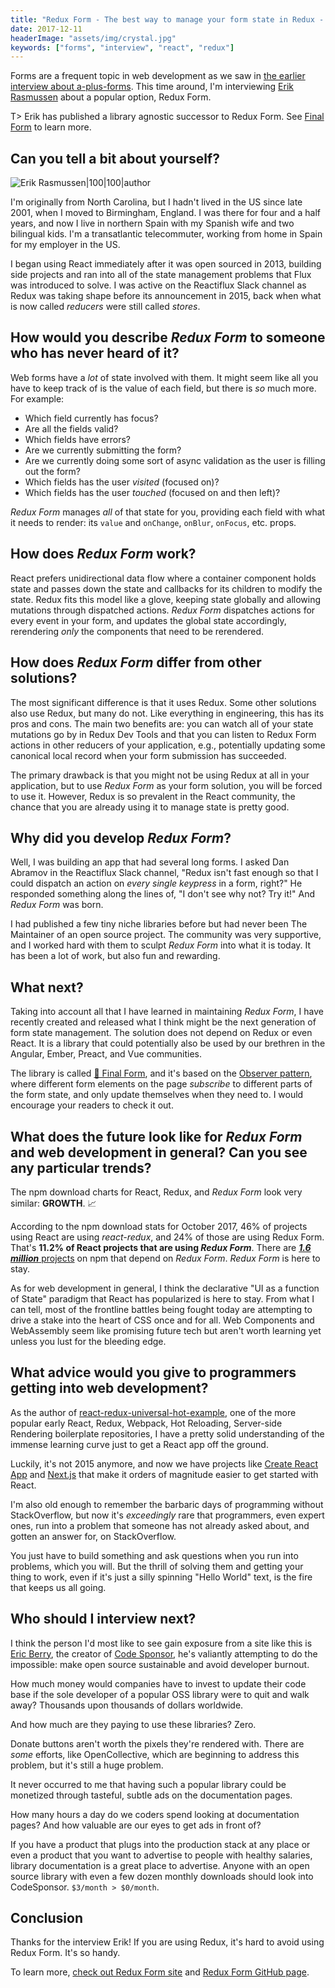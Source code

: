 ```yaml
---
title: "Redux Form - The best way to manage your form state in Redux - Interview with Erik Rasmussen"
date: 2017-12-11
headerImage: "assets/img/crystal.jpg"
keywords: ["forms", "interview", "react", "redux"]
---
```


Forms are a frequent topic in web development as we saw in [the earlier interview about a-plus-forms](/blog/a-plus-interview). This time around, I'm interviewing [Erik Rasmussen](https://twitter.com/erikras) about a popular option, Redux Form.

T> Erik has published a library agnostic successor to Redux Form. See [Final Form](https://github.com/final-form/final-form) to learn more.

## Can you tell a bit about yourself?

![Erik Rasmussen|100|100|author](https://www.gravatar.com/avatar/7e86f7e41168df55b65e30cdda423e10?s=200)

I'm originally from North Carolina, but I hadn't lived in the US since late 2001, when I moved to Birmingham, England. I was there for four and a half years, and now I live in northern Spain with my Spanish wife and two bilingual kids. I'm a transatlantic telecommuter, working from home in Spain for my employer in the US.

I began using React immediately after it was open sourced in 2013, building side projects and ran into all of the state management problems that Flux was introduced to solve. I was active on the Reactiflux Slack channel as Redux was taking shape before its announcement in 2015, back when what is now called _reducers_ were still called _stores_.

## How would you describe _Redux Form_ to someone who has never heard of it?

Web forms have a _lot_ of state involved with them. It might seem like all you have to keep track of is the value of each field, but there is _so_ much more. For example:

- Which field currently has focus?
- Are all the fields valid?
- Which fields have errors?
- Are we currently submitting the form?
- Are we currently doing some sort of async validation as the user is filling out the form?
- Which fields has the user _visited_ (focused on)?
- Which fields has the user _touched_ (focused on and then left)?

_Redux Form_ manages _all_ of that state for you, providing each field with what it needs to render: its `value` and `onChange`, `onBlur`, `onFocus`, etc. props.

## How does _Redux Form_ work?

React prefers unidirectional data flow where a container component holds state and passes down the state and callbacks for its children to modify the state. Redux fits this model like a glove, keeping state globally and allowing mutations through dispatched actions. _Redux Form_ dispatches actions for every event in your form, and updates the global state accordingly, rerendering _only_ the components that need to be rerendered.

## How does _Redux Form_ differ from other solutions?

The most significant difference is that it uses Redux. Some other solutions also use Redux, but many do not. Like everything in engineering, this has its pros and cons. The main two benefits are: you can watch all of your state mutations go by in Redux Dev Tools and that you can listen to Redux Form actions in other reducers of your application, e.g., potentially updating some canonical local record when your form submission has succeeded.

The primary drawback is that you might not be using Redux at all in your application, but to use _Redux Form_ as your form solution, you will be forced to use it. However, Redux is so prevalent in the React community, the chance that you are already using it to manage state is pretty good.

## Why did you develop _Redux Form_?

Well, I was building an app that had several long forms. I asked Dan Abramov in the Reactiflux Slack channel, "Redux isn't fast enough so that I could dispatch an action on _every single keypress_ in a form, right?" He responded something along the lines of, "I don't see why not? Try it!" And _Redux Form_ was born.

I had published a few tiny niche libraries before but had never been The Maintainer of an open source project. The community was very supportive, and I worked hard with them to sculpt _Redux Form_ into what it is today. It has been a lot of work, but also fun and rewarding.

## What next?

Taking into account all that I have learned in maintaining _Redux Form_, I have recently created and released what I think might be the next generation of form state management. The solution does not depend on Redux or even React. It is a library that could potentially also be used by our brethren in the Angular, Ember, Preact, and Vue communities.

The library is called [🏁 Final Form](https://github.com/erikras/final-form#-final-form), and it's based on the [Observer pattern](https://en.wikipedia.org/wiki/Observer_pattern), where different form elements on the page _subscribe_ to different parts of the form state, and only update themselves when they need to. I would encourage your readers to check it out.

## What does the future look like for _Redux Form_ and web development in general? Can you see any particular trends?

The npm download charts for React, Redux, and _Redux Form_ look very similar: **GROWTH**. 📈

According to the npm download stats for October 2017, 46% of projects using React are using _react-redux_, and 24% of those are using Redux Form. That's **11.2% of React projects that are using _Redux Form_**. There are [**_1.6 million_** projects](https://www.npmjs.com/browse/depended/redux-form) on npm that depend on _Redux Form_. _Redux Form_ is here to stay.

As for web development in general, I think the declarative "UI as a function of State" paradigm that React has popularized is here to stay. From what I can tell, most of the frontline battles being fought today are attempting to drive a stake into the heart of CSS once and for all. Web Components and WebAssembly seem like promising future tech but aren't worth learning yet unless you lust for the bleeding edge.

## What advice would you give to programmers getting into web development?

As the author of [react-redux-universal-hot-example](https://github.com/erikras/react-redux-universal-hot-example), one of the more popular early React, Redux, Webpack, Hot Reloading, Server-side Rendering boilerplate repositories, I have a pretty solid understanding of the immense learning curve just to get a React app off the ground.

Luckily, it's not 2015 anymore, and now we have projects like [Create React App](https://github.com/facebookincubator/create-react-app) and [Next.js](https://github.com/zeit/next.js) that make it orders of magnitude easier to get started with React.

I'm also old enough to remember the barbaric days of programming without StackOverflow, but now it's _exceedingly_ rare that programmers, even expert ones, run into a problem that someone has not already asked about, and gotten an answer for, on StackOverflow.

You just have to build something and ask questions when you run into problems, which you will. But the thrill of solving them and getting your thing to work, even if it's just a silly spinning "Hello World" text, is the fire that keeps us all going.

## Who should I interview next?

I think the person I'd most like to see gain exposure from a site like this is [Eric Berry](https://twitter.com/coderberry), the creator of [Code Sponsor](https://codesponsor.io), he's valiantly attempting to do the impossible: make open source sustainable and avoid developer burnout.

How much money would companies have to invest to update their code base if the sole developer of a popular OSS library were to quit and walk away? Thousands upon thousands of dollars worldwide.

And how much are they paying to use these libraries? Zero.

Donate buttons aren't worth the pixels they're rendered with. There are _some_ efforts, like OpenCollective, which are beginning to address this problem, but it's still a huge problem.

It never occurred to me that having such a popular library could be monetized through tasteful, subtle ads on the documentation pages.

How many hours a day do we coders spend looking at documentation pages? And how valuable are our eyes to get ads in front of?

If you have a product that plugs into the production stack at any place or even a product that you want to advertise to people with healthy salaries, library documentation is a great place to advertise. Anyone with an open source library with even a few dozen monthly downloads should look into CodeSponsor. `$3/month > $0/month`.

## Conclusion

Thanks for the interview Erik! If you are using Redux, it's hard to avoid using Redux Form. It's so handy.

To learn more, [check out Redux Form site](https://redux-form.com/) and [Redux Form GitHub page](https://github.com/erikras/redux-form).
